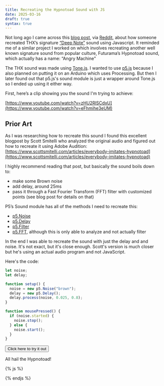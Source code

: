 ```yaml
---
title: Recreating the Hypnotoad Sound with JS
date: 2025-03-16
draft: true
syntax: true
---
```


Not long ago I came across this [blog post](https://keliris.dev/articles/deep-note), via [Reddit](https://www.reddit.com/r/javascript/comments/1dywp7x/recreating_the_thx_deep_note_in_javascript/), about how someone recreated THX’s signature [“Deep Note”](https://en.wikipedia.org/wiki/Deep_Note) sound using Javascript. It reminded me of a similar project I worked on which involves recreating another well known signature sound from popular culture, Futurama’s Hypnotoad sound, which actually has a name: “Angry Machine"

The THX sound was made using [Tone.js](https://tonejs.github.io/). I wanted to use [p5.js](https://p5js.org/) because I also planned on putting it on an Arduino which uses Processing. But then I later found out that p5.js's sound module is just a wrapper around Tone.js so I ended up using it either way.

First, here’s a clip showing you the sound I'm trying to achieve:

[https://www.youtube.com/watch?v=zHU2RlSCdxU](https://www.youtube.com/watch?v=eFhmihe3eUM)

## Prior Art

As I was researching how to recreate this sound I found this excellent blogpost by Scott Smitelli who analyzed the original audio and figured out how to recreate it using Adobe Audition: [https://www.scottsmitelli.com/articles/everybody-imitates-hypnotoad](https://www.scottsmitelli.com/articles/everybody-imitates-hypnotoad)

I highly recommend reading that post, but basically the sound boils down to:

- make some Brown noise
- add delay, around 25ms
- pass it through a Fast Fourier Transform (FFT) filter with customized points (see blog post for details on that)

P5’s Sound module has all of the methods I need to recreate this:

- [p5.Noise](https://p5js.org/reference/p5.sound/p5.Noise/)
- [p5.Delay](https://p5js.org/reference/p5.sound/p5.Delay/)
- [p5.Filter](https://p5js.org/reference/p5.sound/p5.Filter/)
- [p5.FFT](https://p5js.org/reference/p5.sound/p5.FFT/), although this is only able to analyze and not actually filter

In the end I was able to recreate the sound with just the delay and and noise. It's not exact, but it's close enough. Scott's version is much closer but he's using an actual audio program and not JavaScript. 

Here's the code:

```js
let noise;
let delay;

function setup() {
  noise = new p5.Noise("brown");
  delay = new p5.Delay();
  delay.process(noise, 0.025, 0.8);
}

function mousePressed() {
  if (noise.started) {
    noise.stop();
  } else {
    noise.start();
  }
}
```

<button id="angry-machine" type="button">Click here to try it out</button>

All hail the Hypnotoad!

{% js %}
<script src="https://cdn.jsdelivr.net/npm/p5@1.11.3/lib/p5.min.js"></script>
<script src="/js/p5.sound.min.js"></script>
<script>
let isOn = false;
let noise;
let delay;

function setup() {
	noise = new p5.Noise("brown");
	delay = new p5.Delay();
	delay.process(noise, 0.025, 0.8);
}

document.getElementById("angry-machine").addEventListener("click", () => {
	if (isOn) {
		isOn = false;
		noise.stop();
	} else {
		isOn = true;
		noise.start();
	}
});
</script>
{% endjs %}